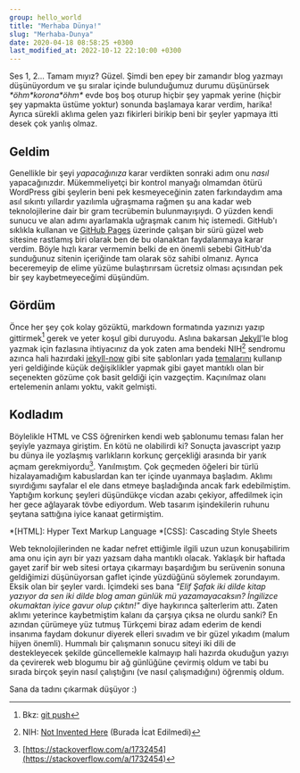 ```yaml
---
group: hello_world
title: "Merhaba Dünya!"
slug: "Merhaba-Dunya"
date: 2020-04-18 08:58:25 +0300
last_modified_at: 2022-10-12 22:10:00 +0300
---
```


Ses 1, 2... Tamam mıyız? Güzel. Şimdi ben epey bir zamandır blog yazmayı düşünüyordum ve şu sıralar içinde bulunduğumuz
durumu düşünürsek *\*öhm\*korona\*öhm\** evde boş boş oturup hiçbir şey yapmak yerine (hiçbir şey yapmakta üstüme
yoktur) sonunda başlamaya karar verdim, harika! Ayrıca sürekli aklıma gelen yazı fikirleri birikip beni bir şeyler
yapmaya itti desek çok yanlış olmaz.

## Geldim
Genellikle bir şeyi _yapacağınıza_ karar verdikten sonraki adım onu _nasıl_ yapacağınızdır. Mükemmeliyetçi bir kontrol
manyağı olmamdan ötürü WordPress gibi şeylerin beni pek kesmeyeceğinin zaten farkındaydım ama asıl sıkıntı yıllardır
yazılımla uğraşmama rağmen şu ana kadar web teknolojilerine dair bir gram tecrübemin bulunmayışıydı. O yüzden kendi
sunucu ve alan adımı ayarlamakla uğraşmak canım hiç istemedi. GitHub'ı sıklıkla kullanan ve
[GitHub Pages](https://pages.github.com) üzerinde çalışan bir sürü güzel web sitesine rastlamış biri olarak ben de bu
olanaktan faydalanmaya karar verdim. Böyle hızlı karar vermemin belki de en önemli sebebi GitHub'da sunduğunuz sitenin
içeriğinde tam olarak söz sahibi olmanız. Ayrıca beceremeyip de elime yüzüme bulaştırırsam ücretsiz olması açısından pek
bir şey kaybetmeyeceğimi düşündüm.

## Gördüm
Önce her şey çok kolay gözüktü, markdown formatında yazınızı yazıp gittirmek[^1] gerek ve yeter koşul gibi duruyodu.
Aslına bakarsan [Jekyll](https://jekyllrb.com)'le blog yazmak için fazlasına ihtiyacınız da yok zaten ama bendeki
NIH[^2] sendromu azınca hali hazırdaki [jekyll-now](https://github.com/barryclark/jekyll-now) gibi site şablonları yada
[temalarını](https://github.com/topics/jekyll-theme) kullanıp yeri geldiğinde küçük değişiklikler yapmak gibi gayet
mantıklı olan bir seçenekten gözüme çok basit geldiği için vazgeçtim. Kaçınılmaz olanı ertelemenin anlamı yoktu, vakit
gelmişti.

[^1]: Bkz: [git push](https://git-scm.com/docs/git-push)
[^2]: NIH: [Not Invented Here](https://en.wikipedia.org/wiki/Not_invented_here) (Burada İcat Edilmedi)

## Kodladım
Böylelikle HTML ve CSS öğrenirken kendi web şablonumu teması falan her şeyiyle yazmaya giriştim. En kötü ne olabilirdi
ki? Sonuçta javascript yazıp bu dünya ile yozlaşmış varlıkların korkunç gerçekliği arasında bir yarık açmam
gerekmiyordu[^3]. Yanılmıştım. Çok geçmeden öğeleri bir türlü hizalayamadığım kabuslardan kan ter içinde uyanmaya
başladım. Aklımı sıyırdığımı sayfalar el ele dans etmeye başladığında ancak fark edebilmiştim. Yaptığım korkunç şeyleri
düşündükçe vicdan azabı çekiyor, affedilmek için her gece ağlayarak tövbe ediyordum. Web tasarım işindekilerin ruhunu
şeytana sattığına iyice kanaat getirmiştim. 

*[HTML]: Hyper Text Markup Language
*[CSS]: Cascading Style Sheets
[^3]: [https://stackoverflow.com/a/1732454](https://stackoverflow.com/a/1732454)

Web teknolojilerinden ne kadar nefret ettiğimle ilgili uzun uzun konuşabilirim ama onu için ayrı bir yazı yazsam daha
mantıklı olacak. Yaklaşık bir haftada gayet zarif bir web sitesi ortaya çıkarmayı başardığım bu serüvenin sonuna
geldiğimizi düşünüyorsan gaflet içinde yüzdüğünü söylemek zorundayım. Eksik olan bir şeyler vardı. İçimdeki ses bana
*"Elif Şafak iki dilde kitap yazıyor da sen iki dilde blog aman günlük mü yazamayacaksın? İngilizce okumaktan iyice
gavur olup çıktın!"* diye haykırınca şalterlerim attı. Zaten aklımı yeterince kaybetmiştim kalanı da çarşıya çıksa ne
olurdu sanki? En azından çürümeye yüz tutmuş Türkçemi biraz adam ederim de kendi insanıma faydam dokunur diyerek elleri
sıvadım ve bir güzel yıkadım (malum hijyen önemli). Hummalı bir çalışmanın sonucu siteyi iki dili de destekleyecek
şekilde güncellemekle kalmayıp hali hazırda okuduğun yazıyı da çevirerek web blogumu bir ağ günlüğüne çevirmiş oldum ve tabi bu sırada birçok şeyin nasıl çalıştığını (ve nasıl çalışmadığını) öğrenmiş oldum.

Sana da tadını çıkarmak düşüyor :)
